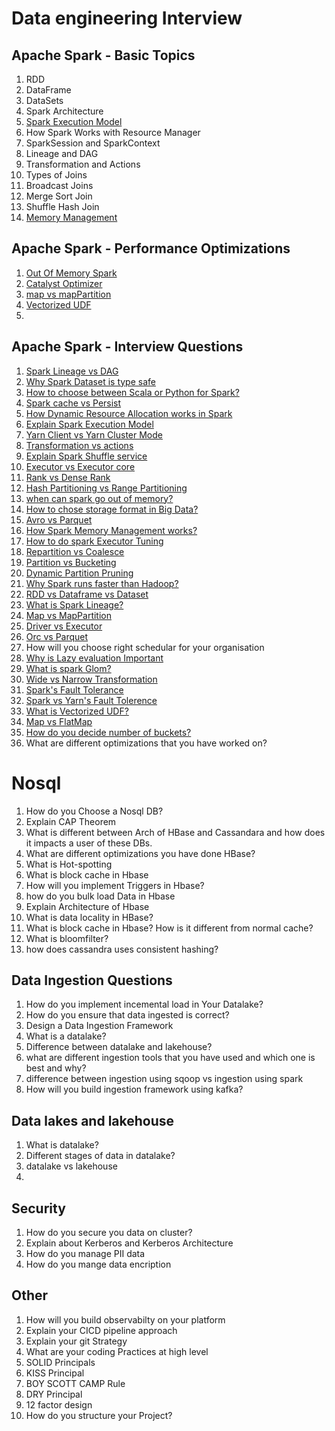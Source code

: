 # Data engineering Interview

## Apache Spark - Basic Topics
1. RDD
2. DataFrame
3. DataSets
4. Spark Architecture 
5. [Spark Execution Model](https://www.youtube.com/watch?v=TmoaOFK1iEM&list=PL9sbKmQTkW04hS0KG27NA_81YPFEOzU_e&index=11)
6. How Spark Works with Resource Manager
7. SparkSession and SparkContext
8. Lineage and DAG
9. Transformation and Actions
10. Types of Joins
11. Broadcast Joins
12. Merge Sort Join
13. Shuffle Hash Join
14. [Memory Management](https://www.youtube.com/watch?v=iLpjNItogwc&list=PL9sbKmQTkW04hS0KG27NA_81YPFEOzU_e&index=23)


## Apache Spark - Performance Optimizations
1. [Out Of Memory Spark](https://www.youtube.com/watch?v=FdT5o7M35kU&list=PL9sbKmQTkW04hS0KG27NA_81YPFEOzU_e&index=21)
2. [Catalyst Optimizer](https://www.youtube.com/watch?v=iCWAVLkGxdM&list=PL9sbKmQTkW05mXqnq1vrrT8pCsEa53std&index=26)
3. [map vs mapPartition](https://www.youtube.com/watch?v=TtfUUvFoKYw&list=PL9sbKmQTkW05mXqnq1vrrT8pCsEa53std&index=28)
4. [Vectorized UDF](https://www.youtube.com/watch?v=VtUNDa-nYHA&list=PL9sbKmQTkW05mXqnq1vrrT8pCsEa53std&index=57)
5. 


## Apache Spark - Interview Questions
1. [Spark Lineage vs DAG](https://www.youtube.com/watch?v=NGOD7JN6azM&list=PL9sbKmQTkW04hS0KG27NA_81YPFEOzU_e&index=1)
2. [Why Spark Dataset is type safe](https://www.youtube.com/watch?v=eN2INeEcGJY&list=PL9sbKmQTkW04hS0KG27NA_81YPFEOzU_e&index=5)
3. [How to choose between Scala or Python for Spark?](https://www.youtube.com/watch?v=WhiuoERZKgY&list=PL9sbKmQTkW04hS0KG27NA_81YPFEOzU_e&index=6)
4. [Spark cache vs Persist](https://www.youtube.com/watch?v=bmbFqTg7lck&list=PL9sbKmQTkW04hS0KG27NA_81YPFEOzU_e&index=9)
5. [How Dynamic Resource Allocation works in Spark](https://www.youtube.com/watch?v=-9bh_Oue9GM&list=PL9sbKmQTkW04hS0KG27NA_81YPFEOzU_e&index=10)
6. [Explain Spark Execution Model](https://www.youtube.com/watch?v=TmoaOFK1iEM&list=PL9sbKmQTkW04hS0KG27NA_81YPFEOzU_e&index=11)
7. [Yarn Client vs Yarn Cluster Mode](https://www.youtube.com/watch?v=b-gIlZv1qA4&list=PL9sbKmQTkW04hS0KG27NA_81YPFEOzU_e&index=12)
8. [Transformation vs actions](https://www.youtube.com/watch?v=ui0AmIJ1ng0&list=PL9sbKmQTkW04hS0KG27NA_81YPFEOzU_e&index=13)
9. [Explain Spark Shuffle service](https://www.youtube.com/watch?v=AsVYpQ2Ow4A&list=PL9sbKmQTkW04hS0KG27NA_81YPFEOzU_e&index=14)
10. [Executor vs Executor core](https://www.youtube.com/watch?v=g7dnZVNtAAc&list=PL9sbKmQTkW04hS0KG27NA_81YPFEOzU_e&index=16)
11. [Rank vs Dense Rank](https://www.youtube.com/watch?v=v7KbCxv-wkw&list=PL9sbKmQTkW04hS0KG27NA_81YPFEOzU_e&index=19)
12. [Hash Partitioning vs Range Partitioning](https://www.youtube.com/watch?v=BvyOJuik8FA&list=PL9sbKmQTkW04hS0KG27NA_81YPFEOzU_e&index=20)
13. [when can spark go out of memory?](https://www.youtube.com/watch?v=FdT5o7M35kU&list=PL9sbKmQTkW04hS0KG27NA_81YPFEOzU_e&index=21)
14. [How to chose storage format in Big Data?](https://www.youtube.com/watch?v=-MbVzDAPM_w&list=PL9sbKmQTkW04hS0KG27NA_81YPFEOzU_e&index=22)
15. [Avro vs Parquet](https://www.youtube.com/watch?v=-MbVzDAPM_w&list=PL9sbKmQTkW04hS0KG27NA_81YPFEOzU_e&index=22)
16. [How Spark Memory Management works?](https://www.youtube.com/watch?v=iLpjNItogwc&list=PL9sbKmQTkW04hS0KG27NA_81YPFEOzU_e&index=23)
17. [How to do spark Executor Tuning](https://www.youtube.com/watch?v=V9E-bWarMNw&list=PL9sbKmQTkW05mXqnq1vrrT8pCsEa53std&index=2)
18. [Repartition vs Coalesce](https://www.youtube.com/watch?v=pP-ohMzyFc4&list=PL9sbKmQTkW05mXqnq1vrrT8pCsEa53std&index=4)
19. [Partition vs Bucketing](https://www.youtube.com/watch?v=Kr_AAkzGZsI&list=PL9sbKmQTkW05mXqnq1vrrT8pCsEa53std&index=5)
20. [Dynamic Partition Pruning](https://www.youtube.com/watch?v=rwUgZP-EBZw&list=PL9sbKmQTkW05mXqnq1vrrT8pCsEa53std&index=6)
21. [Why Spark runs faster than Hadoop?](https://www.youtube.com/watch?v=Ox28EDatZyY&list=PL9sbKmQTkW05mXqnq1vrrT8pCsEa53std&index=15)
22. [RDD vs Dataframe vs Dataset](https://www.youtube.com/watch?v=ZirbI1355B8&list=PL9sbKmQTkW05mXqnq1vrrT8pCsEa53std&index=14)
23. [What is Spark Lineage?](https://www.youtube.com/watch?v=4KRT6XgM93k&list=PL9sbKmQTkW05mXqnq1vrrT8pCsEa53std&index=19)
24. [Map vs MapPartition](https://www.youtube.com/watch?v=TtfUUvFoKYw&list=PL9sbKmQTkW05mXqnq1vrrT8pCsEa53std&index=28)
25. [Driver vs Executor](https://www.youtube.com/watch?v=a2j-XcsLEcE&list=PL9sbKmQTkW05mXqnq1vrrT8pCsEa53std&index=39)
26. [Orc vs Parquet](https://www.youtube.com/watch?v=NZLrJmjoXw8&list=PL9sbKmQTkW05mXqnq1vrrT8pCsEa53std&index=40)
27. How will you choose right schedular for your organisation
28. [Why is Lazy evaluation Important](https://www.youtube.com/watch?v=iP-ZpuoM_YY&list=PL9sbKmQTkW05mXqnq1vrrT8pCsEa53std&index=47)
29. [What is spark Glom?](https://www.youtube.com/watch?v=sxp4cWq7bxQ&list=PL9sbKmQTkW05mXqnq1vrrT8pCsEa53std&index=48)
30. [Wide vs Narrow Transformation](https://www.youtube.com/watch?v=7-evA4Q2sBY&list=PL9sbKmQTkW05mXqnq1vrrT8pCsEa53std&index=50)
31. [Spark's Fault Tolerance](https://www.youtube.com/watch?v=tKr9X_ar4_o&list=PL9sbKmQTkW05mXqnq1vrrT8pCsEa53std&index=51)
32. [Spark vs Yarn's Fault Tolerence](https://www.youtube.com/watch?v=Z4HyrvPtjKw&list=PL9sbKmQTkW05mXqnq1vrrT8pCsEa53std&index=52)
33. [What is Vectorized UDF?](https://www.youtube.com/watch?v=VtUNDa-nYHA&list=PL9sbKmQTkW05mXqnq1vrrT8pCsEa53std&index=57)
34. [Map vs FlatMap](https://www.youtube.com/watch?v=mTxzTWngm-Y&list=PL9sbKmQTkW05mXqnq1vrrT8pCsEa53std&index=58)
35. [How do you decide number of buckets?](https://www.youtube.com/watch?v=_6hKj1QvAr4&list=PL9sbKmQTkW05mXqnq1vrrT8pCsEa53std&index=60)
36. What are different optimizations that you have worked on?

# Nosql
1. How do you Choose a Nosql DB?
2. Explain CAP Theorem
3. What is different between Arch of HBase and Cassandara and how does it impacts a user of these DBs.
4. What are different optimizations you have done HBase?
5. What is Hot-spotting
6. What is block cache in Hbase
7. How will you implement Triggers in Hbase?
8. how do you bulk load Data in Hbase
9. Explain Architecture of Hbase
10. What is data locality in HBase?
11. What is block cache in Hbase? How is it different from normal cache?
12. What is bloomfilter?
13. how does cassandra uses consistent hashing?

## Data Ingestion Questions
1. How do you implement incemental load in Your Datalake?
2. How do you ensure that data ingested is correct?
3. Design a Data Ingestion Framework
4. What is a datalake?
5. Difference between datalake and lakehouse?
6. what are different ingestion tools that you have used and which one is best and why?
7. difference between ingestion using sqoop vs ingestion using spark
8. How will you build ingestion framework using kafka?

## Data lakes and lakehouse
1. What is datalake?
2. Different stages of data in datalake?
3. datalake vs lakehouse
4. 

## Security
1. How do you secure you data on cluster?
2. Explain about Kerberos and Kerberos Architecture 
3. How do you manage PII data
4. How do you mange data encription

## Other
1. How will you build observabilty on your platform
2. Explain your CICD pipeline approach
3. Explain your git Strategy
4. What are your coding Practices at high level
5. SOLID Principals
6. KISS Principal
7. BOY SCOTT CAMP Rule
8. DRY Principal
9. 12 factor design
10. How do you structure your Project?
